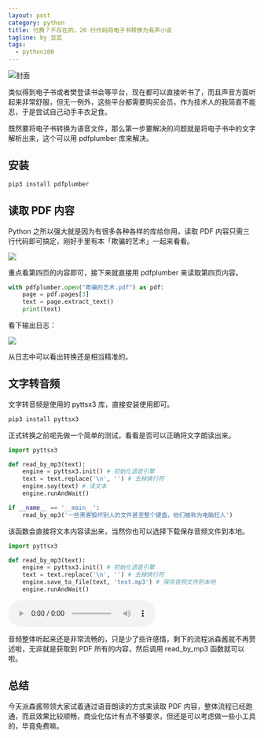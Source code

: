 ```yaml
---
layout: post
category: python
title: 付费？不存在的，20 行代码将电子书转换为有声小说
tagline: by 豆豆
tags: 
  - python100
---
```


![封面](https://raw.githubusercontent.com/JustDoPython/justdopython.github.io/master/assets/images/2021/09/pdf-to-mp3/000.png)

类似得到电子书或者樊登读书会等平台，现在都可以直接听书了，而且声音方面听起来非常舒服，但无一例外，这些平台都需要购买会员，作为技术人的我简直不能忍，于是尝试自己动手丰衣足食。

<!--more-->

既然要将电子书转换为语音文件，那么第一步要解决的问题就是将电子书中的文字解析出来，这个可以用 pdfplumber 库来解决。

## 安装

```python
pip3 install pdfplumber
```

## 读取 PDF 内容

Python 之所以强大就是因为有很多各种各样的库给你用，读取 PDF 内容只需三行代码即可搞定，刚好手里有本「欺骗的艺术」一起来看看。

![](https://raw.githubusercontent.com/JustDoPython/justdopython.github.io/master/assets/images/2021/09/pdf-to-mp3/001.png)

重点看第四页的内容即可，接下来就直接用 pdfplumber 来读取第四页内容。

```python
with pdfplumber.open("欺骗的艺术.pdf") as pdf:
    page = pdf.pages[3]
    text = page.extract_text()
    print(text)
```

看下输出日志：

![](https://raw.githubusercontent.com/JustDoPython/justdopython.github.io/master/assets/images/2021/09/pdf-to-mp3/002.png)

从日志中可以看出转换还是相当精准的。

## 文字转音频

文字转音频是使用的 pyttsx3 库，直接安装使用即可。

```python
pip3 install pyttsx3
```
正式转换之前呢先做一个简单的测试，看看是否可以正确将文字朗读出来。

```python
import pyttsx3

def read_by_mp3(text):
    engine = pyttsx3.init() # 初始化语音引擎
    text = text.replace('\n', '') # 去掉换行符
    engine.say(text) # 读文本
    engine.runAndWait()

if __name__ == '__main__':
    read_by_mp3('一些黑客毁坏别人的文件甚至整个硬盘，他们被称为电脑狂人')
```

该函数会直接将文本内容读出来，当然你也可以选择下载保存音频文件到本地。

```python
import pyttsx3

def read_by_mp3(text):
    engine = pyttsx3.init() # 初始化语音引擎
    text = text.replace('\n', '') # 去掉换行符
    engine.save_to_file(text, 'text.mp3') # 保存音频文件到本地
    engine.runAndWait()
```

![](https://raw.githubusercontent.com/JustDoPython/justdopython.github.io/master/assets/images/2021/09/pdf-to-mp3/003.mp3)


音频整体听起来还是非常流畅的，只是少了些许感情，剩下的流程派森酱就不再赘述啦，无非就是获取到 PDF 所有的内容，然后调用 read_by_mp3 函数就可以啦。

## 总结

今天派森酱带领大家试着通过语音朗读的方式来读取 PDF 内容，整体流程已经跑通，而且效果比较顺畅，商业化估计有点不够要求，但还是可以考虑做一些小工具的，毕竟免费嘛。